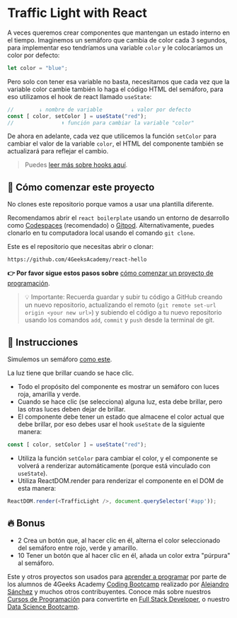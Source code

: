 <!-- hide -->
# Traffic Light with React
<!-- endhide -->

A veces queremos crear componentes que mantengan un estado interno en el tiempo. Imaginemos un semáforo que cambia de color cada 3 segundos, para implementar eso tendríamos una variable `color` y le colocaríamos un color por defecto:

```js
let color = "blue";
```

Pero solo con tener esa variable no basta, necesitamos que cada vez que la variable color cambie también lo haga el código HTML del semáforo, para eso utilizamos el hook de react llamado `useState`:

```js
//        ↓ nombre de variable         ↓ valor por defecto
const [ color, setColor ] = useState("red");
//               ⬆ función para cambiar la variable "color"
```

De ahora en adelante, cada vez que utilicemos la función `setColor` para cambiar el valor de la variable `color`, el HTML del componente también se actualizará para reflejar el cambio.

> Puedes [leer más sobre hooks aquí](https://4geeks.com/es/lesson/react-hooks-explained-es).

<onlyfor saas="false" withBanner="false">
  
## 🌱 Cómo comenzar este proyecto

No clones este repositorio porque vamos a usar una plantilla diferente.

Recomendamos abrir el `react boilerplate` usando un entorno de desarrollo como [Codespaces](https://4geeks.com/es/lesson/tutorial-de-github-codespaces) (recomendado) o [Gitpod](https://4geeks.com/es/lesson/como-utilizar-gitpod). Alternativamente, puedes clonarlo en tu computadora local usando el comando `git clone`.

Este es el repositorio que necesitas abrir o clonar:

```text
https://github.com/4GeeksAcademy/react-hello
```

**👉 Por favor sigue estos pasos sobre** [cómo comenzar un proyecto de programación](https://4geeks.com/es/lesson/como-comenzar-un-proyecto-de-codificacion).

> 💡 Importante: Recuerda guardar y subir tu código a GitHub creando un nuevo repositorio, actualizando el remoto (`git remote set-url origin <your new url>`) y subiendo el código a tu nuevo repositorio usando los comandos `add`, `commit` y `push` desde la terminal de git.

</onlyfor>

## 📝 Instrucciones

Simulemos un semáforo [como este](https://github.com/breatheco-de/exercise-traffic-light-react/blob/master/preview.gif).

La luz tiene que brillar cuando se hace clic.

- Todo el propósito del componente es mostrar un semáforo con luces roja, amarilla y verde.
- Cuando se hace clic (se selecciona) alguna luz, esta debe brillar, pero las otras luces deben dejar de brillar.
- El componente debe tener un estado que almacene el color actual que debe brillar, por eso debes usar el hook `useState` de la siguiente manera:
  
```js
const [ color, setColor ] = useState("red");
```

- Utiliza la función `setColor` para cambiar el color, y el componente se volverá a renderizar automáticamente (porque está vinculado con `useState`).
- Utiliza ReactDOM.render para renderizar el componente en el DOM de esta manera:

```js
ReactDOM.render(<TrafficLight />, document.querySelector('#app'));
```

## 🔥 Bonus

+ 2 Crea un botón que, al hacer clic en él, alterna el color seleccionado del semáforo entre rojo, verde y amarillo.
+ 10 Tener un botón que al hacer clic en él, añada un color extra "púrpura" al semáforo.

Este y otros proyectos son usados para [aprender a programar](https://4geeksacademy.com/es/aprender-a-programar/aprender-a-programar-desde-cero) por parte de los alumnos de 4Geeks Academy [Coding Bootcamp](https://4geeksacademy.com/us/coding-bootcamp) realizado por [Alejandro Sánchez](https://twitter.com/alesanchezr) y muchos otros contribuyentes. Conoce más sobre nuestros [Cursos de Programación](https://4geeksacademy.com/es/curso-de-programacion-desde-cero?lang=es) para convertirte en [Full Stack Developer](https://4geeksacademy.com/es/coding-bootcamps/desarrollador-full-stack/?lang=es), o nuestro [Data Science Bootcamp](https://4geeksacademy.com/es/coding-bootcamps/curso-datascience-machine-learning).
